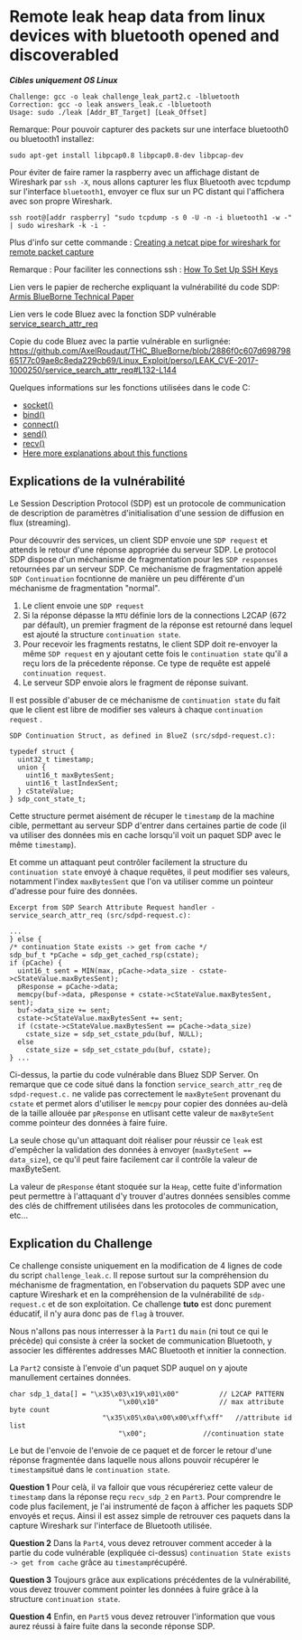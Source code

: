 # Remote leak heap data from linux devices with bluetooth opened and discoverabled

***Cibles uniquement OS Linux***

```
Challenge: gcc -o leak challenge_leak_part2.c -lbluetooth
Correction: gcc -o leak answers_leak.c -lbluetooth
Usage: sudo ./leak [Addr_BT_Target] [Leak_Offset]
```
Remarque: Pour pouvoir capturer des packets sur une interface bluetooth0 ou bluetooth1 installez:
```
sudo apt-get install libpcap0.8 libpcap0.8-dev libpcap-dev
```
Pour éviter de faire ramer la raspberry avec un affichage distant de Wireshark par `ssh -X`, nous allons capturer les flux Bluetooth avec tcpdump sur l'interface `bluetooth1`, envoyer ce flux sur un PC distant qui l'affichera avec son propre Wireshark.
```
ssh root@[addr raspberry] "sudo tcpdump -s 0 -U -n -i bluetooth1 -w -"  | sudo wireshark -k -i -
```
Plus d'info sur cette commande : [Creating a netcat pipe for wireshark for remote packet capture](https://www.techdodo.co.uk/creating-netcat-pipe-wireshark)

Remarque : Pour faciliter les connections ssh : [How To Set Up SSH Keys](https://www.digitalocean.com/community/tutorials/how-to-set-up-ssh-keys--2) 

Lien vers le papier de recherche expliquant la vulnérabilité du code SDP: [Armis BlueBorne Technical Paper](http://go.armis.com/hubfs/BlueBorne%20Technical%20White%20Paper-1.pdf?t=1517293112971)

Lien vers le code Bluez avec la fonction SDP vulnérable [service_search_attr_req](https://sourcecodebrowser.com/bluez/4.81/sdpd-request_8c.html#a88a67e8cc83d0f53b65629478bc16a06)

Copie du code Bluez avec la partie vulnérable en surlignée:  https://github.com/AxelRoudaut/THC_BlueBorne/blob/2886f0c607d69879865177c09ae8c8eda229cb69/Linux_Exploit/perso/LEAK_CVE-2017-1000250/service_search_attr_req#L132-L144 

Quelques informations sur les fonctions utilisées dans le code C:
  - [socket()](http://pubs.opengroup.org/onlinepubs/7908799/xns/socket.html)
  - [bind()](http://pubs.opengroup.org/onlinepubs/7908799/xns/bind.html)
  - [connect()](http://pubs.opengroup.org/onlinepubs/7908799/xns/connect.html)
  - [send()](http://pubs.opengroup.org/onlinepubs/7908799/xns/send.html)
  - [recv()](http://pubs.opengroup.org/onlinepubs/7908799/xns/recv.html)
  - [Here more explanations about this functions](http://www.i3s.unice.fr/~tettaman/Classes/L2I/ProgSys/11_IntroSockets.pdf)

## Explications de la vulnérabilité

Le Session Description Protocol (SDP) est un protocole de communication de description de paramètres d'initialisation d'une session de diffusion en flux (streaming).

Pour découvrir des services, un client SDP envoie une `SDP request` et attends le retour d'une réponse appropriée du serveur SDP. Le protocol SDP dispose d'un méchanisme de fragmentation pour les `SDP responses` retournées par un serveur SDP. Ce méchanisme de fragmentation appelé `SDP Continuation` focntionne de manière un peu différente d'un méchanisme de fragmentation "normal".

  1. Le client envoie une `SDP request` 
  2. Si la réponse dépasse la `MTU` définie lors de la connections L2CAP (672 par défault), un premier fragment de la réponse est retourné dans lequel est ajouté la structure `continuation state`.
  3. Pour recevoir les fragments restatns, le client SDP doit re-envoyer la même `SDP request` en y ajoutant cette fois le `continuation state` qu'il a reçu lors de la précedente réponse. Ce type de requête est appelé `continuation request`.
  4. Le serveur SDP envoie alors le fragment de réponse suivant. 

Il est possible d'abuser de ce méchanisme de `continuation state` du fait que le client est libre de modifier ses valeurs à chaque `continuation request` .

```
SDP Continuation Struct, as defined in BlueZ (src/sdpd-request.c):

typedef struct {
  uint32_t timestamp;
  union {
    uint16_t maxBytesSent;
    uint16_t lastIndexSent;
  } cStateValue;
} sdp_cont_state_t;
```

Cette structure permet aisément de récuper le `timestamp` de la machine cible, permettant au serveur SDP d'entrer dans certaines partie de code (il va utiliser des données mis en cache lorsqu'il voit un paquet SDP avec le même `timestamp`).

Et comme un attaquant peut contrôler facilement la structure du `continuation state` envoyé à chaque requêtes, il peut modifier ses valeurs, notamment l'index `maxBytesSent` que l'on va utiliser comme un pointeur d'adresse pour fuire des données.

```
Excerpt from SDP Search Attribute Request handler - service_search_attr_req (src/sdpd-request.c):

...
} else {
/* continuation State exists -> get from cache */
sdp_buf_t *pCache = sdp_get_cached_rsp(cstate);
if (pCache) {
  uint16_t sent = MIN(max, pCache->data_size - cstate->cStateValue.maxBytesSent);
  pResponse = pCache->data;
  memcpy(buf->data, pResponse + cstate->cStateValue.maxBytesSent, sent);
  buf->data_size += sent;
  cstate->cStateValue.maxBytesSent += sent;
  if (cstate->cStateValue.maxBytesSent == pCache->data_size)
    cstate_size = sdp_set_cstate_pdu(buf, NULL);
  else
    cstate_size = sdp_set_cstate_pdu(buf, cstate);
} ...
```

Ci-dessus, la partie du code vulnérable dans Bluez SDP Server. On remarque que ce code situé dans la fonction `service_search_attr_req` de `sdpd-request.c.` ne valide pas correctement le `maxByteSent` provenant du `cstate` et permet alors d'utiliser le `memcpy` pour copier des données au-delà de la taille allouée par `pResponse` en utlisant cette valeur de `maxByteSent` comme pointeur des données à faire fuire.

La seule chose qu'un attaquant doit réaliser pour réussir ce `leak` est d'empêcher la validation des données à envoyer (`maxByteSent == data_size`), ce qu'il peut faire facilement car il contrôle la valeur de maxByteSent.

La valeur de `pResponse` étant stoquée sur la `Heap`, cette fuite d'information peut permettre à l'attaquant d'y trouver d'autres données sensibles comme des clés de chiffrement utilisées dans les protocoles de communication, etc...


## Explication du Challenge

Ce challenge consiste uniquement en la modification de 4 lignes de code du script `challenge_leak.c`. Il repose surtout sur la compréhension du méchanisme de fragmentation, en l'observation du paquets SDP avec une capture Wireshark et en la compréhension de la vulnérabilité de `sdp-request.c` et de son exploitation.
Ce challenge **tuto** est donc purement éducatif, il n'y aura donc pas de `flag` à trouver.

Nous n'allons pas nous interresser à la `Part1` du `main` (ni tout ce qui le précède) qui consiste à créer la socket de communication Bluetooth, y associer les différentes addresses MAC Bluetooth et innitier la connection.

La `Part2` consiste à l'envoie d'un paquet SDP auquel on y ajoute manullement certaines données.
```
char sdp_1_data[] = "\x35\x03\x19\x01\x00" 			// L2CAP PATTERN
                           "\x00\x10" 	 			// max attribute byte count
 	                   "\x35\x05\x0a\x00\x00\xff\xff" 	//attribute id list
                           "\x00"; 				//continuation state
```
Le but de l'envoie de l'envoie de ce paquet et de forcer le retour d'une réponse fragmentée dans laquelle nous allons pouvoir récupérer le `timestamp`situé dans le `continuation state`.

**Question 1**
Pour celà, il va falloir que vous récupéreriez cette valeur de `timestamp` dans la réponse reçu `recv_sdp_2` en `Part3`.
Pour comprendre le code plus facilement, je l'ai instrumenté de façon à afficher les paquets SDP envoyés et reçus. Ainsi il est assez simple de retrouver ces paquets dans la capture Wireshark sur l'interface de Bluetooth utilisée.

**Question 2**
Dans la `Part4`, vous devez retrouver comment acceder à la partie du code vulnérable (expliquée ci-dessus) `continuation State exists -> get from cache` grâce au `timestamp`récupéré.

**Question 3**
Toujours grâce aux explications précédentes de la vulnérabilité, vous devez trouver comment pointer les données à fuire grâce à la structure `continuation state`.

**Question 4**
Enfin, en `Part5` vous devez retrouver l'information que vous aurez réussi à faire fuite dans la seconde réponse SDP.

